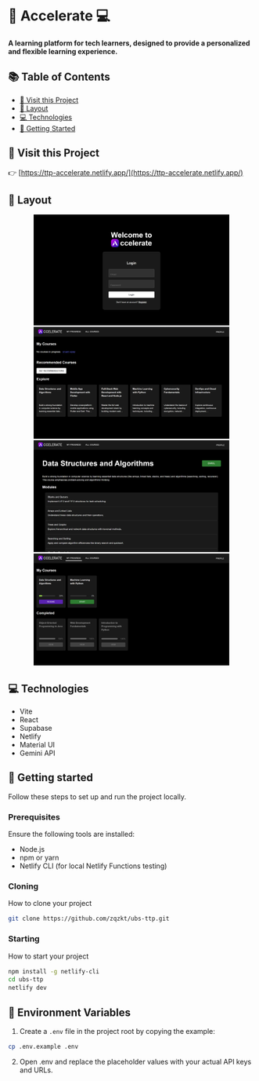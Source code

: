 # 🚀 Accelerate 💻

**A learning platform for tech learners, designed to provide a personalized and flexible learning experience.**

## 📚 Table of Contents

- [📱 Visit this Project](#visit-this-project)
- [🎨 Layout](#layout)
- [💻 Technologies](#technologies)
- [🚀 Getting Started](#getting-started)


## 📱 Visit this Project

👉 [https://ttp-accelerate.netlify.app/](https://ttp-accelerate.netlify.app/)


## 🎨 Layout

<p align="center">
  <img src=".github/Accelerate_Login.png" alt="Login screenshot" width="400px" />
  <img src=".github/Accelerate_Dashboard.png" alt="Dashboard screenshot" width="400px" />
  <img src=".github/Accelerate_CourseEnrolment.png" alt="Dashboard screenshot" width="400px" />
  <img src=".github/Accelerate_InProgressCourses.png" alt="Dashboard screenshot" width="400px" />
  
</p>

## 💻 Technologies

- Vite
- React
- Supabase
- Netlify
- Material UI
- Gemini API


## 🚀 Getting started

Follow these steps to set up and run the project locally.


### Prerequisites

Ensure the following tools are installed:

- Node.js
- npm or yarn
- Netlify CLI (for local Netlify Functions testing)
  

### Cloning

How to clone your project

```bash
git clone https://github.com/zqzkt/ubs-ttp.git
```

### Starting

How to start your project

```bash
npm install -g netlify-cli
cd ubs-ttp
netlify dev
```

## 🔐 Environment Variables

1. Create a `.env` file in the project root by copying the example:

```bash
cp .env.example .env
```

2. Open .env and replace the placeholder values with your actual API keys and URLs.
